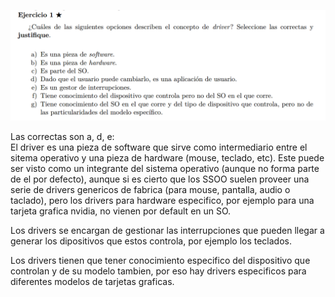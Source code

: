 ![alt text](image.png)

Las correctas son a, d, e:  
El driver es una pieza de software que sirve como intermediario entre el sitema operativo y una pieza de hardware (mouse, teclado, etc). Este puede ser visto como un integrante del sistema operativo (aunque no forma parte de el por defecto), aunque si es cierto que los SSOO suelen 
proveer una serie de drivers genericos de fabrica (para mouse, pantalla, audio o taclado), pero los drivers para hardware especifico, por ejemplo para una tarjeta grafica nvidia, no vienen por default en un SO.  

Los drivers se encargan de gestionar las interrupciones que pueden llegar a generar los dipositivos que estos controla, por ejemplo los teclados.  

Los drivers tienen que tener conocimiento especifico del dispositivo que controlan y de su modelo tambien, por eso hay drivers especificos para diferentes modelos de tarjetas graficas. 



